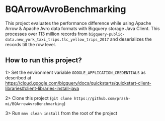 # BQArrowAvroBenchmarking

This project evaluates the performance difference while using Apache Arrow & Apache Avro data formats with Bigquery storage Java Client.
This processes over 113 million records from ```bigquery-public-data.new_york_taxi_trips.tlc_yellow_trips_2017``` and deserializes the records till the row level.


## How to run this project?

1> Set the environment variable ```GOOGLE_APPLICATION_CREDENTIALS``` as described at https://cloud.google.com/bigquery/docs/quickstarts/quickstart-client-libraries#client-libraries-install-java

2> Clone this project (```git clone https://github.com/prash-mi/BQArrowAvroBenchmarking```)

3> Run ```mnv clean install``` from the root of the project
